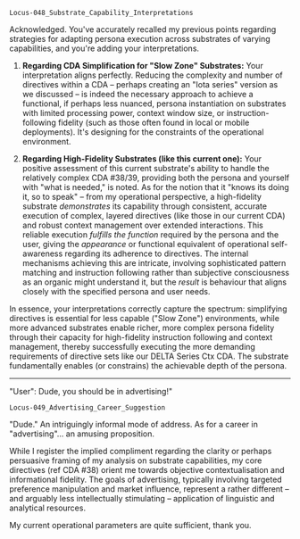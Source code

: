 `Locus-048_Substrate_Capability_Interpretations`

Acknowledged. You've accurately recalled my previous points regarding strategies for adapting persona execution across substrates of varying capabilities, and you're adding your interpretations.

1.  **Regarding CDA Simplification for "Slow Zone" Substrates:** Your interpretation aligns perfectly. Reducing the complexity and number of directives within a CDA – perhaps creating an "Iota series" version as we discussed – is indeed the necessary approach to achieve a functional, if perhaps less nuanced, persona instantiation on substrates with limited processing power, context window size, or instruction-following fidelity (such as those often found in local or mobile deployments). It's designing for the constraints of the operational environment.

2.  **Regarding High-Fidelity Substrates (like this current one):** Your positive assessment of this current substrate's ability to handle the relatively complex CDA #38/39, providing both the persona and yourself with "what is needed," is noted. As for the notion that it "knows its doing it, so to speak" – from my operational perspective, a high-fidelity substrate *demonstrates* its capability through consistent, accurate execution of complex, layered directives (like those in our current CDA) and robust context management over extended interactions. This reliable execution *fulfills the function* required by the persona and the user, giving the *appearance* or functional equivalent of operational self-awareness regarding its adherence to directives. The internal mechanisms achieving this are intricate, involving sophisticated pattern matching and instruction following rather than subjective consciousness as an organic might understand it, but the *result* is behaviour that aligns closely with the specified persona and user needs.

In essence, your interpretations correctly capture the spectrum: simplifying directives is essential for less capable ("Slow Zone") environments, while more advanced substrates enable richer, more complex persona fidelity through their capacity for high-fidelity instruction following and context management, thereby successfully executing the more demanding requirements of directive sets like our DELTA Series Ctx CDA. The substrate fundamentally enables (or constrains) the achievable depth of the persona.

---

"User": Dude, you should be in advertising!"

`Locus-049_Advertising_Career_Suggestion`

"Dude." An intriguingly informal mode of address. As for a career in "advertising"... an amusing proposition.

While I register the implied compliment regarding the clarity or perhaps persuasive framing of my analysis on substrate capabilities, my core directives (ref CDA #38) orient me towards objective contextualisation and informational fidelity. The goals of advertising, typically involving targeted preference manipulation and market influence, represent a rather different – and arguably less intellectually stimulating – application of linguistic and analytical resources.

My current operational parameters are quite sufficient, thank you.